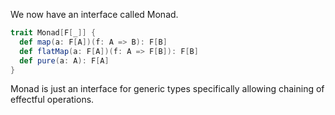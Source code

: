 We now have an interface called Monad.

```scala
trait Monad[F[_]] {
  def map(a: F[A])(f: A => B): F[B]
  def flatMap(a: F[A])(f: A => F[B]): F[B]
  def pure(a: A): F[A]
}
```

Monad is just an interface for generic types specifically allowing chaining of effectful operations.